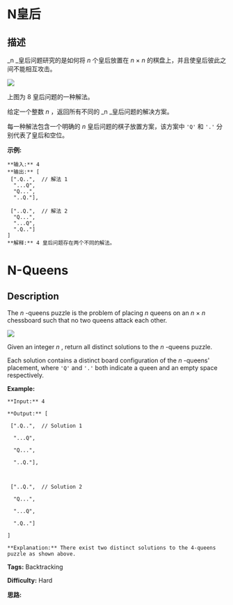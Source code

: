 # N皇后

## 描述

_n  _皇后问题研究的是如何将 _n_  个皇后放置在 _n_ × _n_ 的棋盘上，并且使皇后彼此之间不能相互攻击。

![](https://assets.leetcode-cn.com/aliyun-lc-upload/uploads/2018/10/12/8-queens.png)

上图为 8 皇后问题的一种解法。

给定一个整数 _n_ ，返回所有不同的  _n  _皇后问题的解决方案。

每一种解法包含一个明确的  _n_ 皇后问题的棋子放置方案，该方案中 `'Q'` 和 `'.'` 分别代表了皇后和空位。

**示例:**

    
    
    **输入:** 4
    **输出:** [
     [".Q..",  // 解法 1
      "...Q",
      "Q...",
      "..Q."],
    
     ["..Q.",  // 解法 2
      "Q...",
      "...Q",
      ".Q.."]
    ]
    **解释:** 4 皇后问题存在两个不同的解法。
    



# N-Queens

## Description



The _n_ -queens puzzle is the problem of placing _n_ queens on an _n_ × _n_ chessboard such that no two queens attack each other.

![](https://assets.leetcode.com/uploads/2018/10/12/8-queens.png)

Given an integer _n_ , return all distinct solutions to the _n_ -queens puzzle.

Each solution contains a distinct board configuration of the _n_ -queens' placement, where `'Q'` and `'.'` both indicate a queen and an empty space respectively.

**Example:**

    
    
    **Input:** 4
    **Output:** [
     [".Q..",  // Solution 1
      "...Q",
      "Q...",
      "..Q."],
    
     ["..Q.",  // Solution 2
      "Q...",
      "...Q",
      ".Q.."]
    ]
    **Explanation:** There exist two distinct solutions to the 4-queens puzzle as shown above.
    


**Tags:** Backtracking

**Difficulty:** Hard

**思路:**
